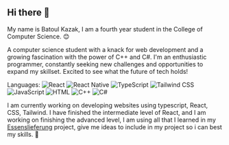 ## Hi there 👋

My name is Batoul Kazak, I am a fourth year student in the College of Computer Science. 😊

A computer science student with a knack for web development and a growing fascination with the power of C++ and C#.
I'm an enthusiastic programmer, constantly seeking new challenges and opportunities to expand my skillset.
Excited to see what the future of tech holds! 

Languages:
![React](https://img.shields.io/badge/React-%2361DAFB?logo=react&logoColor=white)
![React Native](https://img.shields.io/badge/React_Native-%2361DAFB?logo=react&logoColor=white)
![TypeScript](https://img.shields.io/badge/TypeScript-%23007ACC?logo=typescript&logoColor=white)
![Tailwind CSS](https://img.shields.io/badge/Tailwind_CSS-%2306B6D4?logo=tailwindcss&logoColor=white)
![JavaScript](https://img.shields.io/badge/JavaScript-%23F7DF1E?logo=javascript&logoColor=black)
![HTML](https://img.shields.io/badge/HTML-%23E34F26?logo=html5&logoColor=white)
![C++](https://img.shields.io/badge/C++-%2300599C?logo=c%2B%2B&logoColor=white)
![C#](https://img.shields.io/badge/C%23-%23239120?logo=csharp&logoColor=white)


I am currently working on developing websites using typescript, React, CSS, Tailwind.
I have finished the intermediate level of React, and I am working on finishing the advanced level,
I am using all that I learned in my [Essenslieferung](https://github.com/Batoul-Kazak/Essenslieferung)
 project, give me ideas to include in my project so i can best my skills. 🐋
